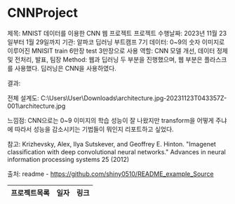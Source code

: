 # CNNProject


제목: MNIST 데이터를 이용한 CNN 웹 프로젝트
프로젝트 수행날짜: 2023년 11월 23일부터 1월 29일까지
기관: 알파코 딥러닝 부트캠프 7기
데이터: 0~9의 숫자 이미지로 이루어진 MNISIT train 6만장 test 3만장으로 사용
역할: CNN 모델 개선, 데이터 정제 및 전처리, 발표, 팀장
Method: 웹과 딥러닝 두 부분을 진행했으며, 웹 부분은 플라스크를 사용했다. 딥러닝은 CNN을 사용하였다.

결과:

전체 설계도: C:\Users\User\Downloads\architecture.jpg-20231123T043357Z-001\architecture.jpg

느낌점: CNN으로는 0~9 이미지의 학습 성능이 잘 나왔지만 transform을 어떻게 주냐에 따라서 성능을 감소시키는 기법들이 뭐인지 리포트하고 싶었다.

참고: Krizhevsky, Alex, Ilya Sutskever, and Geoffrey E. Hinton. "Imagenet classification with deep convolutional neural networks." Advances in neural information processing systems 25 (2012)



출처: readme - https://github.com/shiny0510/README_example_Source


 
프로젝트목록| 일자 | 링크
------------|------|-----
